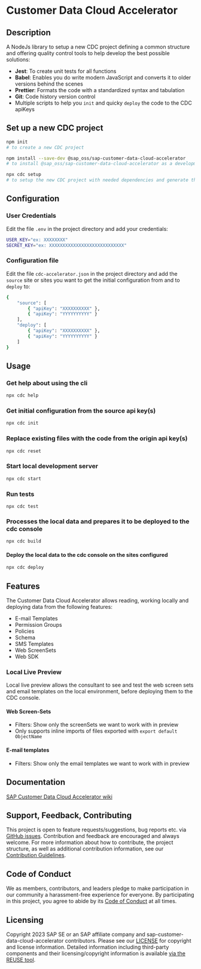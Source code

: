 # Customer Data Cloud Accelerator

## Description <a id="description"></a>

A NodeJs library to setup a new CDC project defining a common structure and offering quality control tools to help develop the best possible solutions:

-   **Jest**: To create unit tests for all functions
-   **Babel**: Enables you do write modern JavaScript and converts it to older versions behind the scenes
-   **Prettier**: Formats the code with a standardized syntax and tabulation
-   **Git**: Code history version control
-   Multiple scripts to help you `init` and quicky `deploy` the code to the CDC apiKeys

## Set up a new CDC project <a id="setup"></a>
```sh
npm init 
# to create a new CDC project

npm install --save-dev @sap_oss/sap-customer-data-cloud-accelerator
# to install @sap_oss/sap-customer-data-cloud-accelerator as a development dependency of the new project

npx cdc setup
# to setup the new CDC project with needed dependencies and generate the configuration files out of the box, to be able to use the different tools
```

## Configuration <a id="configuration"></a>

### User Credentials <a id="user-credentials"></a>

Edit the file `.env` in the project directory and add your credentials:
```sh
USER_KEY="ex: XXXXXXXX"
SECRET_KEY="ex: XXXXXXXXXXXXXXXXXXXXXXXXXXXX"
```

### Configuration file <a id="single-environment-configuration-file"></a>

Edit the file `cdc-accelerator.json` in the project directory and add the `source` site or sites you want to get the initial configuration from and to `deploy` to:

```sh
{
    "source": [
        { "apiKey": "XXXXXXXXXX" },
        { "apiKey": "YYYYYYYYYY" }
    ],
    "deploy": [
        { "apiKey": "XXXXXXXXXX" },
        { "apiKey": "YYYYYYYYYY" }
    ]
}
```

## Usage <a id="single-environment-usage"></a>

### Get help about using the cli <a id="single-environment-usage-help"></a>

```sh
npx cdc help
```

### Get initial configuration from the source api key(s) <a id="single-environment-usage-init"></a>

```sh
npx cdc init
```

### Replace existing files with the code from the origin api key(s) <a id="single-environment-usage-reset"></a>

```sh
npx cdc reset
```

### Start local development server <a id="single-environment-usage-start"></a>

```sh
npx cdc start
```

### Run tests <a id="single-environment-usage-test"></a>

```
npx cdc test
```

### Processes the local data and prepares it to be deployed to the cdc console <a id="single-environment-usage-build"></a>

```sh
npx cdc build
```

#### Deploy the local data to the cdc console on the sites configured <a id="single-environment-usage-deploy"></a>

```sh
npx cdc deploy
```

## Features <a id="features"></a>

The Customer Data Cloud Accelerator allows reading, working locally and deploying data from the following features:

- E-mail Templates <a id="features-email-templates"></a>
- Permission Groups <a id="features-permission-groups"></a>
- Policies <a id="features-policies"></a>
- Schema <a id="features-schema"></a>
- SMS Templates <a id="features-sms-templates"></a>
- Web ScreenSets <a id="features-webscreensets"></a>  
- Web SDK <a id="features-web-sdk"></a>

### Local Live Preview <a id="features-local-preview"></a>

Local live preview allows the consultant to see and test the web screen sets and email templates on the local environment, before deploying them to the CDC console. 

#### Web Screen-Sets <a id="features-local-preview-web-screen-sets"></a>

-   Filters: Show only the screenSets we want to work with in preview
-   Only supports inline imports of files exported with `export default ObjectName`

#### E-mail templates <a id="features-local-preview-email-templates"></a>

-   Filters: Show only the email templates we want to work with in preview

## Documentation

[SAP Customer Data Cloud Accelerator wiki](https://github.com/SAP/sap-customer-data-cloud-accelerator/wiki)

## Support, Feedback, Contributing

This project is open to feature requests/suggestions, bug reports etc. via [GitHub issues](https://github.com/SAP/sap-customer-data-cloud-accelerator/issues). Contribution and feedback are encouraged and always welcome. For more information about how to contribute, the project structure, as well as additional contribution information, see our [Contribution Guidelines](CONTRIBUTING.md).

## Code of Conduct

We as members, contributors, and leaders pledge to make participation in our community a harassment-free experience for everyone. By participating in this project, you agree to abide by its [Code of Conduct](https://github.com/SAP/.github/blob/main/CODE_OF_CONDUCT.md) at all times.

## Licensing

Copyright 2023 SAP SE or an SAP affiliate company and sap-customer-data-cloud-accelerator contributors. Please see our [LICENSE](LICENSE) for copyright and license information. Detailed information including third-party components and their licensing/copyright information is available [via the REUSE tool](https://api.reuse.software/info/github.com/SAP/sap-customer-data-cloud-accelerator).
